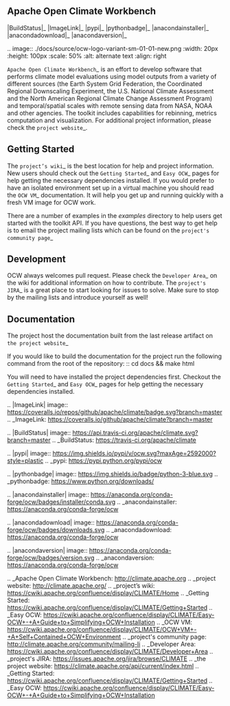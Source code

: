 Apache Open Climate Workbench
-----------------------------

|BuildStatus|_
|ImageLink|_
|pypi|_
|pythonbadge|_
|anacondainstaller|_
|anacondadownload|_
|anacondaversion|_

.. image:: ./docs/source/ocw-logo-variant-sm-01-01-new.png
   :width: 20px
   :height: 100px
   :scale: 50%
   :alt: alternate text
   :align: right


`Apache Open Climate Workbench`_ is an effort to develop software that
performs climate model evaluations using model outputs from a variety of
different sources (the Earth System Grid Federation, the Coordinated
Regional Downscaling Experiment, the U.S. National Climate Assessment
and the North American Regional Climate Change Assessment Program) and
temporal/spatial scales with remote sensing data from NASA, NOAA and
other agencies. The toolkit includes capabilities for rebinning, metrics
computation and visualization. For additional project information,
please check the `project website`_.

Getting Started
---------------

The `project’s wiki`_ is the best location for help and project
information. New users should check out the `Getting Started`_ and `Easy
OCW`_ pages for help getting the necessary dependencies installed. If
you would prefer to have an isolated environment set up in a virtual
machine you should read the `OCW VM`_ documentation. It will help you
get up and running quickly with a fresh VM image for OCW work.

There are a number of examples in the *examples* directory to help users
get started with the toolkit API. If you have questions, the best way to
get help is to email the project mailing lists which can be found on the
`project's community page`_


Development
---------------

OCW always welcomes pull request. Please check the `Developer Area`_ on the wiki for additional information on how to contribute. The `project's JIRA`_ is a great place to start looking for issues to solve. Make sure to stop by the mailing lists and introduce yourself as well!

Documentation
---------------

The project host the documentation built from the last release artifact on `the project website`_ 

If you would like to build the documentation for the project run the following command from the root of the repository:
::
         cd docs && make html


You will need to have installed the project dependencies first. Checkout the `Getting Started`_ and `Easy OCW`_ pages for help getting the necessary dependencies installed.


.. |ImageLink| image:: https://coveralls.io/repos/github/apache/climate/badge.svg?branch=master
.. _ImageLink: https://coveralls.io/github/apache/climate?branch=master

.. |BuildStatus| image:: https://api.travis-ci.org/apache/climate.svg?branch=master
.. _BuildStatus:  https://travis-ci.org/apache/climate

.. |pypi| image:: https://img.shields.io/pypi/v/ocw.svg?maxAge=2592000?style=plastic
.. _pypi:  https://pypi.python.org/pypi/ocw

.. |pythonbadge| image:: https://img.shields.io/badge/python-3-blue.svg
.. _pythonbadge: https://www.python.org/downloads/

.. |anacondainstaller| image:: https://anaconda.org/conda-forge/ocw/badges/installer/conda.svg
.. _anacondainstaller: https://anaconda.org/conda-forge/ocw

.. |anacondadownload| image:: https://anaconda.org/conda-forge/ocw/badges/downloads.svg
.. _anacondadownload: https://anaconda.org/conda-forge/ocw

.. |anacondaversion| image:: https://anaconda.org/conda-forge/ocw/badges/version.svg
.. _anacondaversion: https://anaconda.org/conda-forge/ocw


.. _Apache Open Climate Workbench: http://climate.apache.org
.. _project website: http://climate.apache.org/
.. _project’s wiki: https://cwiki.apache.org/confluence/display/CLIMATE/Home
.. _Getting Started: https://cwiki.apache.org/confluence/display/CLIMATE/Getting+Started
.. _Easy OCW: https://cwiki.apache.org/confluence/display/CLIMATE/Easy-OCW+-+A+Guide+to+Simplifying+OCW+Installation
.. _OCW VM: https://cwiki.apache.org/confluence/display/CLIMATE/OCW+VM+-+A+Self+Contained+OCW+Environment
.. _project's community page: http://climate.apache.org/community/mailing-li
.. _Developer Area: https://cwiki.apache.org/confluence/display/CLIMATE/Developer+Area
.. _project's JIRA: https://issues.apache.org/jira/browse/CLIMATE
.. _the project website: https://climate.apache.org/api/current/index.html
.. _Getting Started: https://cwiki.apache.org/confluence/display/CLIMATE/Getting+Started
.. _Easy OCW: https://cwiki.apache.org/confluence/display/CLIMATE/Easy-OCW+-+A+Guide+to+Simplifying+OCW+Installation
